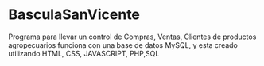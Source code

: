 # BasculaSanVicente
Programa para llevar un control de Compras, Ventas, Clientes de productos agropecuarios
funciona con una base de datos MySQL, y esta creado utilizando HTML, CSS, JAVASCRIPT, PHP,SQL
